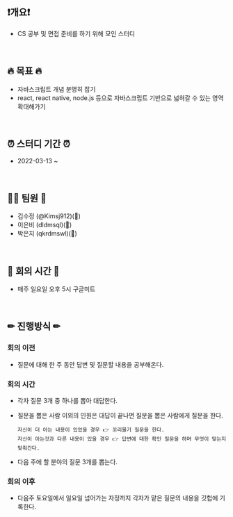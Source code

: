 ## ❗개요❗
- CS 공부 및 면접 준비를 하기 위해 모인 스터디 
<br>

## 🔥 목표 🔥
- 자바스크립트 개념 분명히 잡기
- react, react native, node.js 등으로 자바스크립트 기반으로 넓혀갈 수 있는 영역 확대해가기
<br>

## ⏰ 스터디 기간 ⏰
- 2022-03-13 ~ 
<br>

## 🙋‍♂️ 팀원 🙋‍
  - 김수정 (@Kimsj912)(🐯)
  - 이은비 (dldmsql)(🐣)
  - 박은지 (qkrdmswl)(🐰)
<br>

## 💬 회의 시간 💬
- 매주 일요일 오후 5시 구글미트
<br>

## ✏ 진행방식 ✏
 ### 회의 이전
  - 질문에 대해 한 주 동안 답변 및 질문할 내용을 공부해온다.

 ### 회의 시간
  - 각자 질문 3개 중 하나를 뽑아 대답한다. 
  - 질문을 뽑은 사람 이외의 인원은 대답이 끝나면 질문을 뽑은 사람에게 질문을 한다.
  
      ```
      자신이 더 아는 내용이 있었을 경우 👉 꼬리물기 질문을 한다.
      자신이 아는것과 다른 내용이 있을 경우 👉 답변에 대한 확인 질문을 하며 무엇이 맞는지 맞춰간다.
      ```
  - 다음 주에 할 분야의 질문 3개를 뽑는다. 
    
 ### 회의 이후
  - 다음주 토요일에서 일요일 넘어가는 자정까지 각자가 맡은 질문의 내용을 깃헙에 기록한다.
